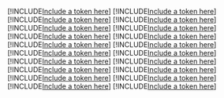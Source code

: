 [!INCLUDE[Include a token here](refs1521049240327/r1.md)]
[!INCLUDE[Include a token here](refs1521049240327/r2.md)]
[!INCLUDE[Include a token here](refs1521049240327/r3.md)]
[!INCLUDE[Include a token here](refs1521049240327/r4.md)]
[!INCLUDE[Include a token here](refs1521049240327/r5.md)]
[!INCLUDE[Include a token here](refs1521049240327/r6.md)]
[!INCLUDE[Include a token here](refs1521049240327/r7.md)]
[!INCLUDE[Include a token here](refs1521049240327/r8.md)]
[!INCLUDE[Include a token here](refs1521049240327/r9.md)]
[!INCLUDE[Include a token here](refs1521049240327/r10.md)]
[!INCLUDE[Include a token here](refs1521049240327/r11.md)]
[!INCLUDE[Include a token here](refs1521049240327/r12.md)]
[!INCLUDE[Include a token here](refs1521049240327/r13.md)]
[!INCLUDE[Include a token here](refs1521049240327/r14.md)]
[!INCLUDE[Include a token here](refs1521049240327/r15.md)]
[!INCLUDE[Include a token here](refs1521049240327/r16.md)]
[!INCLUDE[Include a token here](refs1521049240327/r17.md)]
[!INCLUDE[Include a token here](refs1521049240327/r18.md)]
[!INCLUDE[Include a token here](refs1521049240327/r19.md)]
[!INCLUDE[Include a token here](refs1521049240327/r20.md)]